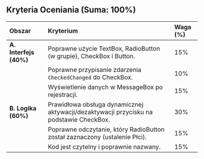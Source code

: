 ## Kryteria Oceniania (Suma: 100%)

| Obszar | Kryterium | Waga (%) |
| :--- | :--- | :--- |
| **A. Interfejs (40%)** | Poprawne użycie TextBox, RadioButton (w grupie), CheckBox i Button. | 15% |
| | Poprawne przypisanie zdarzenia `CheckedChanged` do CheckBox. | 10% |
| | Wyświetlenie danych w MessageBox po rejestracji. | 15% |
| **B. Logika (60%)** | Prawidłowa obsługa dynamicznej aktywacji/dezaktywacji przycisku na podstawie CheckBox. | 30% |
| | Poprawne odczytanie, który RadioButton został zaznaczony (ustalenie Płci). | 15% |
| | Kod jest czytelny i poprawnie nazwany. | 15% |
